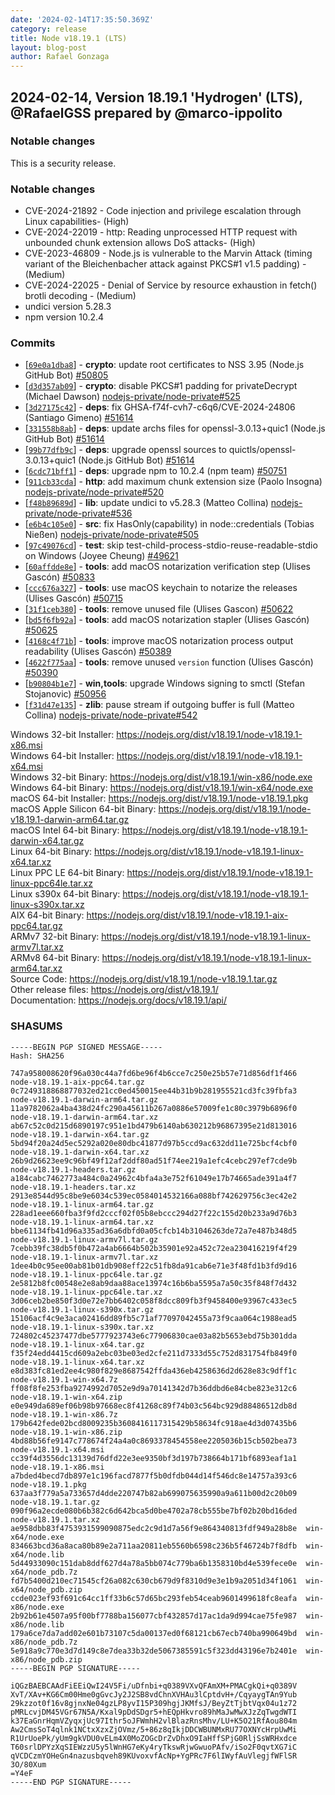```yaml
---
date: '2024-02-14T17:35:50.369Z'
category: release
title: Node v18.19.1 (LTS)
layout: blog-post
author: Rafael Gonzaga
---
```


## 2024-02-14, Version 18.19.1 'Hydrogen' (LTS), @RafaelGSS prepared by @marco-ippolito

### Notable changes

This is a security release.

### Notable changes

- CVE-2024-21892 - Code injection and privilege escalation through Linux capabilities- (High)
- CVE-2024-22019 - http: Reading unprocessed HTTP request with unbounded chunk extension allows DoS attacks- (High)
- CVE-2023-46809 - Node.js is vulnerable to the Marvin Attack (timing variant of the Bleichenbacher attack against PKCS#1 v1.5 padding) - (Medium)
- CVE-2024-22025 - Denial of Service by resource exhaustion in fetch() brotli decoding - (Medium)
- undici version 5.28.3
- npm version 10.2.4

### Commits

- \[[`69e0a1dba8`](https://github.com/nodejs/node/commit/69e0a1dba8)] - **crypto**: update root certificates to NSS 3.95 (Node.js GitHub Bot) [#50805](https://github.com/nodejs/node/pull/50805)
- \[[`d3d357ab09`](https://github.com/nodejs/node/commit/d3d357ab09)] - **crypto**: disable PKCS#1 padding for privateDecrypt (Michael Dawson) [nodejs-private/node-private#525](https://github.com/nodejs-private/node-private/pull/525)
- \[[`3d27175c42`](https://github.com/nodejs/node/commit/3d27175c42)] - **deps**: fix GHSA-f74f-cvh7-c6q6/CVE-2024-24806 (Santiago Gimeno) [#51614](https://github.com/nodejs/node/pull/51614)
- \[[`331558b8ab`](https://github.com/nodejs/node/commit/331558b8ab)] - **deps**: update archs files for openssl-3.0.13+quic1 (Node.js GitHub Bot) [#51614](https://github.com/nodejs/node/pull/51614)
- \[[`99b77dfb9c`](https://github.com/nodejs/node/commit/99b77dfb9c)] - **deps**: upgrade openssl sources to quictls/openssl-3.0.13+quic1 (Node.js GitHub Bot) [#51614](https://github.com/nodejs/node/pull/51614)
- \[[`6cdc71bff1`](https://github.com/nodejs/node/commit/6cdc71bff1)] - **deps**: upgrade npm to 10.2.4 (npm team) [#50751](https://github.com/nodejs/node/pull/50751)
- \[[`911cb33cda`](https://github.com/nodejs/node/commit/911cb33cda)] - **http**: add maximum chunk extension size (Paolo Insogna) [nodejs-private/node-private#520](https://github.com/nodejs-private/node-private/pull/520)
- \[[`f48b89689d`](https://github.com/nodejs/node/commit/f48b89689d)] - **lib**: update undici to v5.28.3 (Matteo Collina) [nodejs-private/node-private#536](https://github.com/nodejs-private/node-private/pull/536)
- \[[`e6b4c105e0`](https://github.com/nodejs/node/commit/e6b4c105e0)] - **src**: fix HasOnly(capability) in node::credentials (Tobias Nießen) [nodejs-private/node-private#505](https://github.com/nodejs-private/node-private/pull/505)
- \[[`97c49076cd`](https://github.com/nodejs/node/commit/97c49076cd)] - **test**: skip test-child-process-stdio-reuse-readable-stdio on Windows (Joyee Cheung) [#49621](https://github.com/nodejs/node/pull/49621)
- \[[`60affdde8e`](https://github.com/nodejs/node/commit/60affdde8e)] - **tools**: add macOS notarization verification step (Ulises Gascón) [#50833](https://github.com/nodejs/node/pull/50833)
- \[[`ccc676a327`](https://github.com/nodejs/node/commit/ccc676a327)] - **tools**: use macOS keychain to notarize the releases (Ulises Gascón) [#50715](https://github.com/nodejs/node/pull/50715)
- \[[`31f1ceb380`](https://github.com/nodejs/node/commit/31f1ceb380)] - **tools**: remove unused file (Ulises Gascon) [#50622](https://github.com/nodejs/node/pull/50622)
- \[[`bd5f6fb92a`](https://github.com/nodejs/node/commit/bd5f6fb92a)] - **tools**: add macOS notarization stapler (Ulises Gascón) [#50625](https://github.com/nodejs/node/pull/50625)
- \[[`4168c4f71b`](https://github.com/nodejs/node/commit/4168c4f71b)] - **tools**: improve macOS notarization process output readability (Ulises Gascón) [#50389](https://github.com/nodejs/node/pull/50389)
- \[[`4622f775aa`](https://github.com/nodejs/node/commit/4622f775aa)] - **tools**: remove unused `version` function (Ulises Gascón) [#50390](https://github.com/nodejs/node/pull/50390)
- \[[`b90804b1e7`](https://github.com/nodejs/node/commit/b90804b1e7)] - **win,tools**: upgrade Windows signing to smctl (Stefan Stojanovic) [#50956](https://github.com/nodejs/node/pull/50956)
- \[[`f31d47e135`](https://github.com/nodejs/node/commit/f31d47e135)] - **zlib**: pause stream if outgoing buffer is full (Matteo Collina) [nodejs-private/node-private#542](https://github.com/nodejs-private/node-private/pull/542)

Windows 32-bit Installer: https://nodejs.org/dist/v18.19.1/node-v18.19.1-x86.msi \
Windows 64-bit Installer: https://nodejs.org/dist/v18.19.1/node-v18.19.1-x64.msi \
Windows 32-bit Binary: https://nodejs.org/dist/v18.19.1/win-x86/node.exe \
Windows 64-bit Binary: https://nodejs.org/dist/v18.19.1/win-x64/node.exe \
macOS 64-bit Installer: https://nodejs.org/dist/v18.19.1/node-v18.19.1.pkg \
macOS Apple Silicon 64-bit Binary: https://nodejs.org/dist/v18.19.1/node-v18.19.1-darwin-arm64.tar.gz \
macOS Intel 64-bit Binary: https://nodejs.org/dist/v18.19.1/node-v18.19.1-darwin-x64.tar.gz \
Linux 64-bit Binary: https://nodejs.org/dist/v18.19.1/node-v18.19.1-linux-x64.tar.xz \
Linux PPC LE 64-bit Binary: https://nodejs.org/dist/v18.19.1/node-v18.19.1-linux-ppc64le.tar.xz \
Linux s390x 64-bit Binary: https://nodejs.org/dist/v18.19.1/node-v18.19.1-linux-s390x.tar.xz \
AIX 64-bit Binary: https://nodejs.org/dist/v18.19.1/node-v18.19.1-aix-ppc64.tar.gz \
ARMv7 32-bit Binary: https://nodejs.org/dist/v18.19.1/node-v18.19.1-linux-armv7l.tar.xz \
ARMv8 64-bit Binary: https://nodejs.org/dist/v18.19.1/node-v18.19.1-linux-arm64.tar.xz \
Source Code: https://nodejs.org/dist/v18.19.1/node-v18.19.1.tar.gz \
Other release files: https://nodejs.org/dist/v18.19.1/ \
Documentation: https://nodejs.org/docs/v18.19.1/api/

### SHASUMS

```
-----BEGIN PGP SIGNED MESSAGE-----
Hash: SHA256

747a958008620f96a030c44a7fd6be96f4b6cce7c250e25b57e71d856df1f466  node-v18.19.1-aix-ppc64.tar.gz
0c7249318868877032ed21cc0ed450015ee44b31b9b281955521cd3fc39fbfa3  node-v18.19.1-darwin-arm64.tar.gz
11a9782062a4ba438d24fc290a45611b267a0886e57009fe1c80c3979b6896f0  node-v18.19.1-darwin-arm64.tar.xz
ab67c52c0d215d6890197c951e1bd479b6140ab630212b96867395e21d813016  node-v18.19.1-darwin-x64.tar.gz
5bd94f20a24d5ec5292a020e80dbc41877d97b5ccd9ac632dd11e725bcf4cbf0  node-v18.19.1-darwin-x64.tar.xz
26b9d26623ee9c96bf49f12af2ddf80ad51f74ee219a1efc4cebc297ef7cde9b  node-v18.19.1-headers.tar.gz
a184cabc7462773a484c0a24962c4bfa4a3e752f61049e17b74665ade391a4f7  node-v18.19.1-headers.tar.xz
2913e8544d95c8be9e6034c539ec0584014532166a088bf742629756c3ec42e2  node-v18.19.1-linux-arm64.tar.gz
228ad1eee660fba3f9fd2cccf02f05b8ebccc294d27f22c155d20b233a9d76b3  node-v18.19.1-linux-arm64.tar.xz
bbe61134fb41d96a335ad36a6dbfd0a05cfcb14b31046263de72a7e487b348d5  node-v18.19.1-linux-armv7l.tar.gz
7cebb39fc38db5f0b472a4ab6664b502b35901e92a452c72ea230416219f4f29  node-v18.19.1-linux-armv7l.tar.xz
1dee4b0c95ee00ab81b01db908eff22c51fb8da91cab6e71e3f48fd1b3fd9d16  node-v18.19.1-linux-ppc64le.tar.gz
2e5812b8fc00548e2e8ab9daa88ace13974c16b6ba5595a7a50c35f848f7d432  node-v18.19.1-linux-ppc64le.tar.xz
3d06ceb2be850f3d0e72e7bb6402c058f8dcc809fb3f9458400e93967c433ec5  node-v18.19.1-linux-s390x.tar.gz
15106acf4c9e3aca02416dd89fb5c71af77097042455a73f9caa064c1988ead5  node-v18.19.1-linux-s390x.tar.xz
724802c45237477dbe5777923743e6c77906830cae03a82b5653ebd75b301dda  node-v18.19.1-linux-x64.tar.gz
f35f24edd4415cd609a2ebc03be03ed2cfe211d7333d55c752d831754fb849f0  node-v18.19.1-linux-x64.tar.xz
e8d383fc81ed2ee4c980f829e8687542ffda436eb4258636d2d628e83c9dff1c  node-v18.19.1-win-x64.7z
ff08f8fe253fba9274992d7052e9d9a70141342d7b36ddbd6e84cbe823e312c6  node-v18.19.1-win-x64.zip
e0e949da689ef06b98b97668ec8f41268c89f74b03c564bc929d88486512db8d  node-v18.19.1-win-x86.7z
179b642fede02bcd8009235b3608416117315429b58634fc918ae4d3d07435b6  node-v18.19.1-win-x86.zip
4bd88b56fe9147c778674f24a4a0c8693378454558ee2205036b15cb502bea73  node-v18.19.1-x64.msi
cc39f4d3556dc13139d76dfd22e3ee9350bf3d197b738664b171bf6893eaf1a1  node-v18.19.1-x86.msi
a7bded4becd7db897e1c196facd7877f5b0dfdb044d14f546dc8e14757a393c6  node-v18.19.1.pkg
637aa3f779a5a733657d4dde220747b82ab699075635990a9a611b00d2c20b09  node-v18.19.1.tar.gz
090f96a2ecde080b6b382c6d642bca5d0be4702a78cb555be7bf02b20bd16ded  node-v18.19.1.tar.xz
ae958dbb83f4753931599090875edc2c9d1d7a56f9e864340813fdf949a28b8e  win-x64/node.exe
834663bcd36a8aca80b89e2a711aa20811eb5560b6598c236b5f46724b7f8dfb  win-x64/node.lib
5d44933090c151dab8ddf627d4a78a5bb074c779ba6b1358310bd4e539fece0e  win-x64/node_pdb.7z
fd7b5400d210ec71545cf26a082c630cb679d9f8310d9e3e1b9a2051d34f1061  win-x64/node_pdb.zip
ccde023ef93f691c64cc1ff33b6c57d65bc293feb54ceab9601499618fc8eafa  win-x86/node.exe
2b92b61e4507a95f00bf7788ba156077cbf432857d17ac1da9d994cae75fe987  win-x86/node.lib
179a6ce7da7add02e601b73107c5da00137ed0f68121cb67ecb740ba990649bd  win-x86/node_pdb.7z
5e918a9c770e3d7d149c8e7dea33b32de5067385591c5f323dd43196e7b2401e  win-x86/node_pdb.zip
-----BEGIN PGP SIGNATURE-----

iQGzBAEBCAAdFiEEiQwI24V5Fi/uDfnbi+q0389VXvQFAmXM+PMACgkQi+q0389V
XvT/XAv+KG6Cm00Hme0gGvcJy2J2SB8vdChnXVHAu3lCptdvH+/CqyaygTAn9Yub
29kzzot0f16v8gjnxNe04gzLP8yvI15P309hgjJKMfsJ/BeyZtTjbtVqx04u1z72
pMRLcvjDM45VGr67N5A/Kxal9pDdSDgr5+hEQpHkvro89hMaJwMwXJzZqTwgdWTI
k37EaGnrHqmVZyqxjUc97Ithr5oJFWmhH2vlBlazRnsMhv/LU+K5O21RfAou804m
Aw2CmsSoT4qlnk1NCtxXzxZjOVmz/5+86z8qIkjDDCWBUNMxRU77OXNYcHrpUwMi
R1UrUoePk/yUm9gkVDU0vELm4X0MoZOGcDrZvDhxO9IaHffSPjG0RljSsWRHxdce
T60srlDPYzXqSIEWzzU5y5lWnHG7eKy4ryTkswRjwGwuoPAfv/iSo2F0qvtXG7iC
qVCDCzmYOHeGn4nazusbqveh89KUvoxvfAcNp+YgPRc7F6lIWyfAuVlegjfWFlSR
3O/80Xum
=Y4eF
-----END PGP SIGNATURE-----
```
